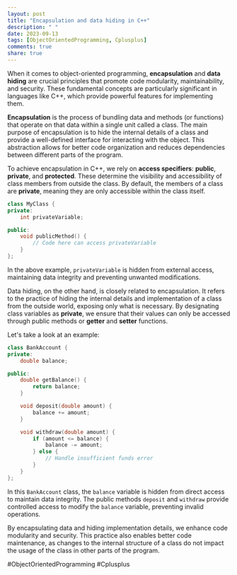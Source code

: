 ```yaml
---
layout: post
title: "Encapsulation and data hiding in C++"
description: " "
date: 2023-09-13
tags: [ObjectOrientedProgramming, Cplusplus]
comments: true
share: true
---
```


When it comes to object-oriented programming, **encapsulation** and **data hiding** are crucial principles that promote code modularity, maintainability, and security. These fundamental concepts are particularly significant in languages like C++, which provide powerful features for implementing them.

**Encapsulation** is the process of bundling data and methods (or functions) that operate on that data within a single unit called a class. The main purpose of encapsulation is to hide the internal details of a class and provide a well-defined interface for interacting with the object. This abstraction allows for better code organization and reduces dependencies between different parts of the program.

To achieve encapsulation in C++, we rely on **access specifiers**: **public**, **private**, and **protected**. These determine the visibility and accessibility of class members from outside the class. By default, the members of a class are **private**, meaning they are only accessible within the class itself.

```cpp
class MyClass {
private:
    int privateVariable;

public:
    void publicMethod() {
        // Code here can access privateVariable
    }
};
```

In the above example, `privateVariable` is hidden from external access, maintaining data integrity and preventing unwanted modifications.

Data hiding, on the other hand, is closely related to encapsulation. It refers to the practice of hiding the internal details and implementation of a class from the outside world, exposing only what is necessary. By designating class variables as **private**, we ensure that their values can only be accessed through public methods or **getter** and **setter** functions.

Let's take a look at an example:

```cpp
class BankAccount {
private:
    double balance;

public:
    double getBalance() {
        return balance;
    }

    void deposit(double amount) {
        balance += amount;
    }

    void withdraw(double amount) {
        if (amount <= balance) {
            balance -= amount;
        } else {
            // Handle insufficient funds error
        }
    }
};
```

In this `BankAccount` class, the `balance` variable is hidden from direct access to maintain data integrity. The public methods `deposit` and `withdraw` provide controlled access to modify the `balance` variable, preventing invalid operations.

By encapsulating data and hiding implementation details, we enhance code modularity and security. This practice also enables better code maintenance, as changes to the internal structure of a class do not impact the usage of the class in other parts of the program.

#ObjectOrientedProgramming #Cplusplus